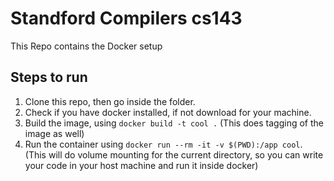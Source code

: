 # Standford Compilers cs143
This Repo contains the Docker setup


## Steps to run
1. Clone this repo, then go inside the folder.
2. Check if you have docker installed, if not download for your machine.
3. Build the image, using `docker build -t cool .` (This does tagging of the image as well)
4. Run the container using `docker run --rm -it -v $(PWD):/app cool`. (This will do volume mounting for the current directory, so you can write your code in your host machine and run it inside docker)
